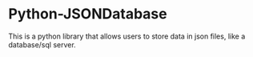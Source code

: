 # Python-JSONDatabase
This is a python library that allows users to store data in json files, like a database/sql server.
